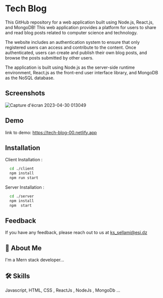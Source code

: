 
# Tech Blog

This GitHub repository for a web application built using Node.js, React.js, and MongoDB! This web application provides a platform for users to share and read blog posts related to computer science and technology.

The website includes an authentication system to ensure that only registered users can access and contribute to the content. Once authenticated, users can create and publish their own blog posts, and browse the posts submitted by other users.

The application is built using Node.js as the server-side runtime environment, React.js as the front-end user interface library, and MongoDB as the NoSQL database.


## Screenshots


![Capture d'écran 2023-04-30 013049](https://user-images.githubusercontent.com/77940258/235329980-8d246add-3544-4880-bef8-f2a4963380b5.png)

## Demo

link to demo: https://tech-blog-00.netlify.app


## Installation

Client Installation : 
```bash
  cd ./client
  npm install 
  npm run start
```

Server Installation : 
```bash
  cd ./server
  npm install 
  npm  start
```

    
## Feedback

If you have any feedback, please reach out to us at ks_sellami@esi.dz


## 🚀 About Me
I'm a Mern stack developer...



## 🛠 Skills
Javascript, HTML, CSS , ReactJs , NodeJs , MongoDb ...


